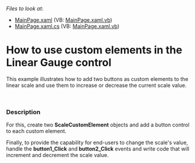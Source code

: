 <!-- default file list -->
*Files to look at*:

* [MainPage.xaml](./CS/LinearGaugeControl_CustomElement/MainPage.xaml) (VB: [MainPage.xaml.vb](./VB/LinearGaugeControl_CustomElement/MainPage.xaml.vb))
* [MainPage.xaml.cs](./CS/LinearGaugeControl_CustomElement/MainPage.xaml.cs) (VB: [MainPage.xaml.vb](./VB/LinearGaugeControl_CustomElement/MainPage.xaml.vb))
<!-- default file list end -->
# How to use custom elements in the Linear Gauge control


<p>This example illustrates how to add two buttons as custom elements to the linear scale and use them to increase or decrease the current scale value. </p><br />



<h3>Description</h3>

<p>For this, create two <strong>ScaleCustomElement</strong> objects and add a button control to each custom element.</p><p>Finally, to provide the capability for end-users to change the scale&#39;s value, handle the <strong>button1_Click</strong> and<strong> button2_Click</strong> events and write code that will increment and decrement the scale value. </p><br />


<br/>



